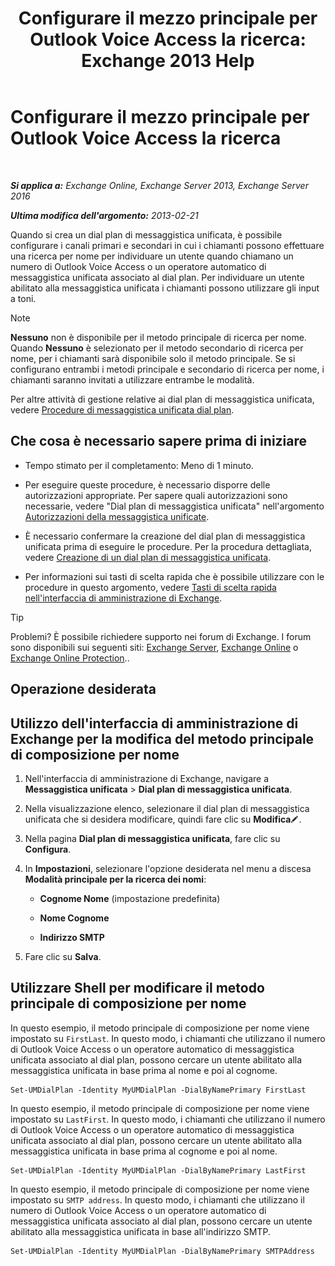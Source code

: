 ﻿---
title: 'Configurare il mezzo principale per Outlook Voice Access la ricerca: Exchange 2013 Help'
TOCTitle: Configurare il mezzo principale per Outlook Voice Access la ricerca
ms:assetid: 3d93a037-5820-41d3-9206-69f534414daf
ms:mtpsurl: https://technet.microsoft.com/it-it/library/Aa997563(v=EXCHG.150)
ms:contentKeyID: 50480417
ms.date: 05/22/2018
mtps_version: v=EXCHG.150
ms.translationtype: MT
---

# Configurare il mezzo principale per Outlook Voice Access la ricerca

 

_**Si applica a:** Exchange Online, Exchange Server 2013, Exchange Server 2016_

_**Ultima modifica dell'argomento:** 2013-02-21_

Quando si crea un dial plan di messaggistica unificata, è possibile configurare i canali primari e secondari in cui i chiamanti possono effettuare una ricerca per nome per individuare un utente quando chiamano un numero di Outlook Voice Access o un operatore automatico di messaggistica unificata associato al dial plan. Per individuare un utente abilitato alla messaggistica unificata i chiamanti possono utilizzare gli input a toni.


> [!NOTE]
> <STRONG>Nessuno</STRONG> non è disponibile per il metodo principale di ricerca per nome. Quando <STRONG>Nessuno</STRONG> è selezionato per il metodo secondario di ricerca per nome, per i chiamanti sarà disponibile solo il metodo principale. Se si configurano entrambi i metodi principale e secondario di ricerca per nome, i chiamanti saranno invitati a utilizzare entrambe le modalità.



Per altre attività di gestione relative ai dial plan di messaggistica unificata, vedere [Procedure di messaggistica unificata dial plan](um-dial-plan-procedures-exchange-2013-help.md).

## Che cosa è necessario sapere prima di iniziare

  - Tempo stimato per il completamento: Meno di 1 minuto.

  - Per eseguire queste procedure, è necessario disporre delle autorizzazioni appropriate. Per sapere quali autorizzazioni sono necessarie, vedere "Dial plan di messaggistica unificata" nell'argomento [Autorizzazioni della messaggistica unificate](unified-messaging-permissions-exchange-2013-help.md).

  - È necessario confermare la creazione del dial plan di messaggistica unificata prima di eseguire le procedure. Per la procedura dettagliata, vedere [Creazione di un dial plan di messaggistica unificata](create-a-um-dial-plan-exchange-2013-help.md).

  - Per informazioni sui tasti di scelta rapida che è possibile utilizzare con le procedure in questo argomento, vedere [Tasti di scelta rapida nell'interfaccia di amministrazione di Exchange](keyboard-shortcuts-in-the-exchange-admin-center-exchange-online-protection-help.md).


> [!TIP]
> Problemi? È possibile richiedere supporto nei forum di Exchange. I forum sono disponibili sui seguenti siti: <A href="https://go.microsoft.com/fwlink/p/?linkid=60612">Exchange Server</A>, <A href="https://go.microsoft.com/fwlink/p/?linkid=267542">Exchange Online</A> o <A href="https://go.microsoft.com/fwlink/p/?linkid=285351">Exchange Online Protection</A>..



## Operazione desiderata

## Utilizzo dell'interfaccia di amministrazione di Exchange per la modifica del metodo principale di composizione per nome

1.  Nell'interfaccia di amministrazione di Exchange, navigare a **Messaggistica unificata** \> **Dial plan di messaggistica unificata**.

2.  Nella visualizzazione elenco, selezionare il dial plan di messaggistica unificata che si desidera modificare, quindi fare clic su **Modifica**![Icona Modifica](images/JJ218640.6f53ccb2-1f13-4c02-bea0-30690e6ea71d(EXCHG.150).gif "Icona Modifica").

3.  Nella pagina **Dial plan di messaggistica unificata**, fare clic su **Configura**.

4.  In **Impostazioni**, selezionare l'opzione desiderata nel menu a discesa **Modalità principale per la ricerca dei nomi**:
    
      - **Cognome Nome** (impostazione predefinita)
    
      - **Nome Cognome**
    
      - **Indirizzo SMTP**

5.  Fare clic su **Salva**.

## Utilizzare Shell per modificare il metodo principale di composizione per nome

In questo esempio, il metodo principale di composizione per nome viene impostato su `FirstLast`. In questo modo, i chiamanti che utilizzano il numero di Outlook Voice Access o un operatore automatico di messaggistica unificata associato al dial plan, possono cercare un utente abilitato alla messaggistica unificata in base prima al nome e poi al cognome.

    Set-UMDialPlan -Identity MyUMDialPlan -DialByNamePrimary FirstLast

In questo esempio, il metodo principale di composizione per nome viene impostato su `LastFirst`. In questo modo, i chiamanti che utilizzano il numero di Outlook Voice Access o un operatore automatico di messaggistica unificata associato al dial plan, possono cercare un utente abilitato alla messaggistica unificata in base prima al cognome e poi al nome.

    Set-UMDialPlan -Identity MyUMDialPlan -DialByNamePrimary LastFirst 

In questo esempio, il metodo principale di composizione per nome viene impostato su `SMTP address`. In questo modo, i chiamanti che utilizzano il numero di Outlook Voice Access o un operatore automatico di messaggistica unificata associato al dial plan, possono cercare un utente abilitato alla messaggistica unificata in base all'indirizzo SMTP.

    Set-UMDialPlan -Identity MyUMDialPlan -DialByNamePrimary SMTPAddress

